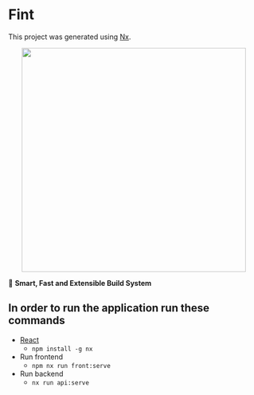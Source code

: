 # Fint

This project was generated using [Nx](https://nx.dev).

<p style="text-align: center;"><img src="https://raw.githubusercontent.com/nrwl/nx/master/images/nx-logo.png" width="450"></p>

🔎 **Smart, Fast and Extensible Build System**

## In order to run the application run these commands


- [React](https://reactjs.org)
  - `npm install -g nx`
- Run frontend
  - `npm nx run front:serve`
- Run backend
  - `nx run api:serve`
